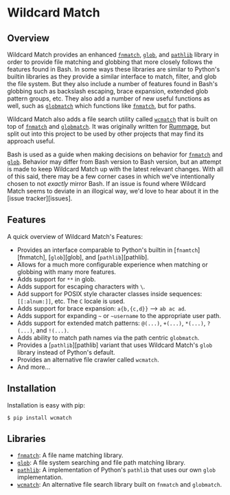 # Wildcard Match

## Overview

Wildcard Match provides an enhanced [`fnmatch`](./fnmatch.md), [`glob`](./glob.md), and [`pathlib`](./pathlib.md)
library in order to provide file matching and globbing that more closely follows the features found in Bash. In some
ways these libraries are similar to Python's builtin libraries as they provide a similar interface to match, filter, and
glob the file system. But they also include a number of features found in Bash's globbing such as backslash escaping,
brace expansion, extended glob pattern groups, etc. They also add a number of new useful functions as well, such as
[`globmatch`](./glob.md#globmatch) which functions like [`fnmatch`](./fnmatch.md#fnmatch), but for paths.

Wildcard Match also adds a file search utility called [`wcmatch`](./wcmatch.md) that is built on top of
[`fnmatch`](./fnmatch.md#fnmatch) and [`globmatch`](./glob.md#globmatch). It was originally written for
[Rummage](https://github.com/facelessuser/Rummage), but split out into this project to be used by other projects that
may find its approach useful.

Bash is used as a guide when making decisions on behavior for [`fnmatch`](./fnmatch.md) and [`glob`](./glob.md).
Behavior may differ from Bash version to Bash version, but an attempt is made to keep Wildcard Match up with the latest
relevant changes. With all of this said, there may be a few corner cases in which we've intentionally chosen to not
*exactly* mirror Bash. If an issue is found where Wildcard Match seems to deviate in an illogical way, we'd love to hear
about it in the [issue tracker][issues].

## Features

A quick overview of Wildcard Match's Features:

- Provides an interface comparable to Python's builtin in [`fnamtch`][fnmatch], [`glob`][glob], and
  [`pathlib`][pathlib].
- Allows for a much more configurable experience when matching or globbing with many more features.
- Adds support for `**` in glob.
- Adds support for escaping characters with `\`.
- Add support for POSIX style character classes inside sequences: `[[:alnum:]]`, etc. The `C` locale is used.
- Adds support for brace expansion: `a{b,{c,d}}` --> `ab ac ad`.
- Adds support for expanding `~` or `~username` to the appropriate user path.
- Adds support for extended match patterns: `@(...)`, `+(...)`, `*(...)`, `?(...)`, and `!(...)`.
- Adds ability to match path names via the path centric `globmatch`.
- Provides a [`pathlib`][pathlib] variant that uses Wildcard Match's `glob` library instead of Python's default.
- Provides an alternative file crawler called `wcmatch`.
- And more...

## Installation

Installation is easy with pip:

```console
$ pip install wcmatch
```

## Libraries

- [`fnmatch`](./fnmatch.md): A file name matching library.
- [`glob`](./glob.md): A file system searching and file path matching library.
- [`pathlib`](./pathlib.md): A implementation of Python's `pathlib` that uses our own `glob` implementation.
- [`wcmatch`](./wcmatch.md): An alternative file search library built on `fnmatch` and `globmatch`.
